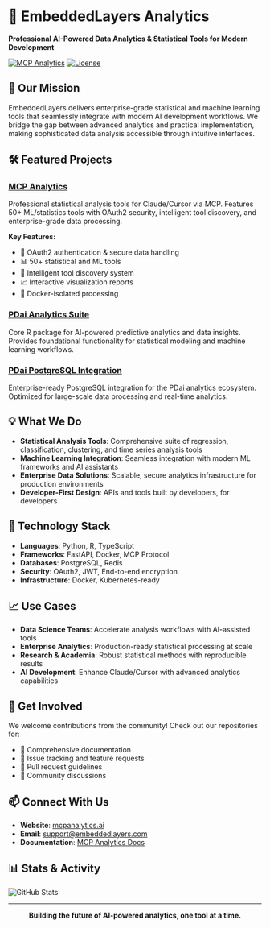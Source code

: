 # 🚀 EmbeddedLayers Analytics

**Professional AI-Powered Data Analytics & Statistical Tools for Modern Development**

[![MCP Analytics](https://img.shields.io/badge/MCP-Analytics-blue)](https://mcpanalytics.ai)
[![License](https://img.shields.io/badge/license-MIT-green)](LICENSE)

## 🎯 Our Mission

EmbeddedLayers delivers enterprise-grade statistical and machine learning tools that seamlessly integrate with modern AI development workflows. We bridge the gap between advanced analytics and practical implementation, making sophisticated data analysis accessible through intuitive interfaces.

## 🛠️ Featured Projects

### [MCP Analytics](https://github.com/embeddedlayers/mcp-analytics)
Professional statistical analysis tools for Claude/Cursor via MCP. Features 50+ ML/statistics tools with OAuth2 security, intelligent tool discovery, and enterprise-grade data processing.

**Key Features:**
- 🔐 OAuth2 authentication & secure data handling
- 📊 50+ statistical and ML tools
- 🎯 Intelligent tool discovery system
- 📈 Interactive visualization reports
- 🚀 Docker-isolated processing

### [PDai Analytics Suite](https://github.com/embeddedlayers/package-PDai)
Core R package for AI-powered predictive analytics and data insights. Provides foundational functionality for statistical modeling and machine learning workflows.

### [PDai PostgreSQL Integration](https://github.com/embeddedlayers/package-PDaiPostgres)
Enterprise-ready PostgreSQL integration for the PDai analytics ecosystem. Optimized for large-scale data processing and real-time analytics.

## 💡 What We Do

- **Statistical Analysis Tools**: Comprehensive suite of regression, classification, clustering, and time series analysis tools
- **Machine Learning Integration**: Seamless integration with modern ML frameworks and AI assistants
- **Enterprise Data Solutions**: Scalable, secure analytics infrastructure for production environments
- **Developer-First Design**: APIs and tools built by developers, for developers

## 🔧 Technology Stack

- **Languages**: Python, R, TypeScript
- **Frameworks**: FastAPI, Docker, MCP Protocol
- **Databases**: PostgreSQL, Redis
- **Security**: OAuth2, JWT, End-to-end encryption
- **Infrastructure**: Docker, Kubernetes-ready

## 📈 Use Cases

- **Data Science Teams**: Accelerate analysis workflows with AI-assisted tools
- **Enterprise Analytics**: Production-ready statistical processing at scale
- **Research & Academia**: Robust statistical methods with reproducible results
- **AI Development**: Enhance Claude/Cursor with advanced analytics capabilities

## 🤝 Get Involved

We welcome contributions from the community! Check out our repositories for:
- 📖 Comprehensive documentation
- 🐛 Issue tracking and feature requests
- 🔄 Pull request guidelines
- 💬 Community discussions

## 📫 Connect With Us

- **Website**: [mcpanalytics.ai](https://mcpanalytics.ai)
- **Email**: support@embeddedlayers.com
- **Documentation**: [MCP Analytics Docs](https://github.com/embeddedlayers/mcp-analytics#readme)

## 📊 Stats & Activity

![GitHub Stats](https://github-readme-stats.vercel.app/api?username=embeddedlayers&show_icons=true&theme=dark&count_private=true)

---

<div align="center">
  <strong>Building the future of AI-powered analytics, one tool at a time.</strong>
</div>